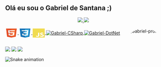 ## Olá eu sou o Gabriel de Santana ;)
<div align="center">
  <a href="https://github.com/gabrieldesantana">
  <img height="180em" src="https://github-readme-stats.vercel.app/api?username=gabrieldesantana&show_icons=true&theme=dark&include_all_commits=true&count_private=true"/>
  <img height="180em" src="https://github-readme-stats.vercel.app/api/top-langs/?username=gabrieldesantana&layout=compact&langs_count=4&theme=dark"/>
</div>

<div style="display: inline_block"><br>

  <!--   HTML -->
  <img align="center" alt="Gabriel-HTML" height="30" width="40" src="https://raw.githubusercontent.com/devicons/devicon/master/icons/html5/html5-original.svg">
  <!--   CSS -->
  <img align="center" alt="Gabriel-CSS" height="30" width="40" src="https://raw.githubusercontent.com/devicons/devicon/master/icons/css3/css3-original.svg">
  <!--   JavaScript -->
  <img align="center" alt="Gabriel-Js" height="30" width="40" src="https://raw.githubusercontent.com/devicons/devicon/master/icons/javascript/javascript-plain.svg">
  <!--   Python -->
  <!--   <img align="center" alt="Gabriel-Python" height="30" width="40" src="https://raw.githubusercontent.com/devicons/devicon/master/icons/python/python-    original.svg"> -->
  <!--   CSharp -->
  <img align="center" alt="Gabriel-CSharp" height="30" width="40" src="https://cdn.jsdelivr.net/gh/devicons/devicon/icons/csharp/csharp-original.svg" />
  <!--   dotnet -->
  <img align="center" alt="Gabriel-DotNet" height="30" width="40" src="https://cdn.jsdelivr.net/gh/devicons/devicon/icons/dot-net/dot-net-original.svg" />         
    
  
  <img align="right" alt="Gabriel-profile" height="150" style="border-radius:50px;" src="https://media.discordapp.net/attachments/753788905425207378/967780337746866176/download20220400103251.png?width=406&height=406">
</div>
  
##
  
<div>
  <a href="https://instagram.com/_gabriellgs" target="_blank"><img src="https://img.shields.io/badge/-Instagram-%23E4405F?style=for-the-badge&logo=instagram&logoColor=white" target="_blank"></a>
  <a href = "mailto:gabrieldesantana.contato@gmail.com"><img src="https://img.shields.io/badge/-Gmail-%23333?style=for-the-badge&logo=gmail&logoColor=white" target="_blank"></a>
  <a href="https://www.linkedin.com/in/gabrieldesantana01" target="_blank"><img src="https://img.shields.io/badge/-LinkedIn-%230077B5?style=for-the-badge&logo=linkedin&logoColor=white" target="_blank"></a> 
  
  ![Snake animation](https://github.com/gabrieldesantana/gabrieldesantana/blob/output/github-contribution-grid-snake.svg)
  
</div>
